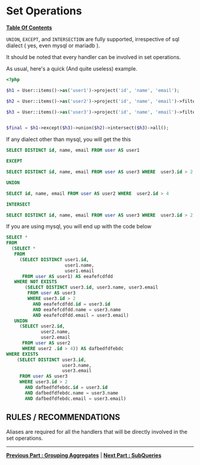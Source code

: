 # Set Operations
**[ Table Of Contents](toc.md)**

`UNION`, `EXCEPT`, and `INTERSECTION` are fully supported, irrespective of sql dialect ( yes, even mysql or mariadb ).

It should be noted that every handler can be involved in set operations.

As usual, here's a quick (And quite useless) example.

```php
<?php

$h1 = User::items()->as('user1')->project('id', 'name', 'email');

$h2 = User::items()->as('user2')->project('id', 'name', 'email')->filter(['id.gt'=>4]);

$h3 = User::items()->as('user3')->project('id', 'name', 'email')->filter(['id.gt'=>2]);


$final = $h1->except($h3)->union($h2)->intersect($h3)->all();
```
If any dialect other than mysql, you will get the this  

```sql
SELECT DISTINCT id, name, email FROM user AS user1 

EXCEPT 

SELECT DISTINCT id, name, email FROM user AS user3 WHERE  user3.id > 2 

UNION 

SELECT id, name, email FROM user AS user2 WHERE  user2.id > 4 

INTERSECT 

SELECT DISTINCT id, name, email FROM user AS user3 WHERE  user3.id > 2
```  

If you are using mysql, you will end up with the code below

```sql
SELECT *
FROM
  (SELECT *
   FROM
     (SELECT DISTINCT user1.id,
                      user1.name,
                      user1.email
      FROM user AS user1) AS eeafefcdfdd
   WHERE NOT EXISTS
       (SELECT DISTINCT user3.id, user3.name, user3.email
        FROM user AS user3
        WHERE user3.id > 2
          AND eeafefcdfdd.id = user3.id
          AND eeafefcdfdd.name = user3.name
          AND eeafefcdfdd.email = user3.email)
   UNION
     (SELECT user2.id,
             user2.name,
             user2.email
      FROM user AS user2
      WHERE user2 .id > 4)) AS dafbedfdfebdc
WHERE EXISTS
    (SELECT DISTINCT user3.id,
                     user3.name,
                     user3.email
     FROM user AS user3
     WHERE user3.id > 2
       AND dafbedfdfebdc.id = user3.id
       AND dafbedfdfebdc.name = user3.name
       AND dafbedfdfebdc.email = user3.email)
```

## RULES / RECOMMENDATIONS
Aliases are required for all the handlers that will be directly involved in the set operations.


---
**[Previous Part : Grouping Aggregates](grouping.md)** | **[Next Part : SubQueries](subqueries.md)**